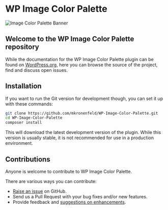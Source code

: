 WP Image Color Palette
======================

![Image Color Palette Banner](https://github.com/mkronenfeld/WP-Image-Color-Palette/blob/develop/assets/banner-1544x500.jpg)

Welcome to the WP Image Color Palette repository
----------------------------------------------

While the documentation for the WP Image Color Palette plugin can be found on [WordPress.org](https://wordpress.org/plugins/wp-image-color-palette/), here you can browse the source of the project, find and discuss open issues.

Installation
------------

If you want to run the Git version for development though, you can set it up with these commands:

```bash
git clone https://github.com/mkronenfeld/WP-Image-Color-Palette.git
cd WP-Image-Color-Palette
composer install
```

This will download the latest development version of the plugin. While this version is usually stable, it is not recommended for use in a production environment.


Contributions
-------------
Anyone is welcome to contribute to WP Image Color Palette.

There are various ways you can contribute:

* [Raise an issue](https://github.com/mkronenfeld/WP-Image-Color-Palette/issues) on GitHub.
* Send us a Pull Request with your bug fixes and/or new features.
* Provide feedback and [suggestions on enhancements](https://github.com/mkronenfeld/WP-Image-Color-Palette/issues?direction=desc&labels=Enhancement&page=1&sort=created&state=open).